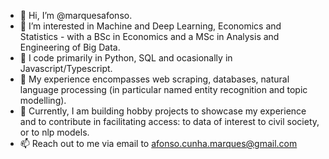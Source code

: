 - 👋 Hi, I’m @marquesafonso.
- 👀 I’m interested in Machine and Deep Learning, Economics and Statistics - with a BSc in Economics and a MSc in Analysis and Engineering of Big Data.
- 🌱 I code primarily in Python, SQL and ocasionally in Javascript/Typescript.
- 📗 My experience encompasses web scraping, databases, natural language processing (in particular named entity recognition and topic modelling).
- 📔 Currently, I am building hobby projects to showcase my experience and to contribute in facilitating access: to data of interest to civil society, or to nlp models.
- 📫 Reach out to me via email to afonso.cunha.marques@gmail.com

<!---
marquesafonso/marquesafonso is a ✨ special ✨ repository because its `README.md` (this file) appears on your GitHub profile.
You can click the Preview link to take a look at your changes.
--->
